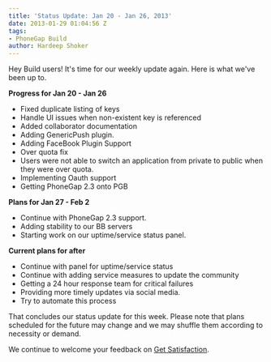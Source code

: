```yaml
---
title: 'Status Update: Jan 20 - Jan 26, 2013'
date: 2013-01-29 01:04:56 Z
tags:
- PhoneGap Build
author: Hardeep Shoker
---
```


Hey Build users! It's time for our weekly update again. Here is what we've been up to.

**Progress for Jan 20 - Jan 26**

- Fixed duplicate listing of keys
- Handle UI issues when non-existent key is referenced
- Added collaborator documentation
- Adding GenericPush plugin.
- Adding FaceBook Plugin Support
- Over quota fix
- Users were not able to switch an application from private to public when they were over quota.
- Implementing Oauth support
- Getting PhoneGap 2.3 onto PGB

**Plans for Jan 27 - Feb 2**

- Continue with PhoneGap 2.3 support.
- Adding stability to our BB servers
- Starting work on our uptime/service status panel.

**Current plans for after**

- Continue with panel for uptime/service status
- Continue with adding service measures to update the community
- Getting a 24 hour response team for critical failures
- Providing more timely updates via social media.
- Try to automate this process

That concludes our status update for this week. Please note that plans
scheduled for the future may change and we may shuffle them according
to necessity or demand.

We continue to welcome your feedback on [Get Satisfaction](http://community.phonegap.com/nitobi).
